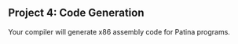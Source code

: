 ## Project 4: Code Generation

Your compiler will generate x86 assembly code for Patina programs.

<!-- TODO: Provide a more precise specification of the dynamic semantics of Patina -->